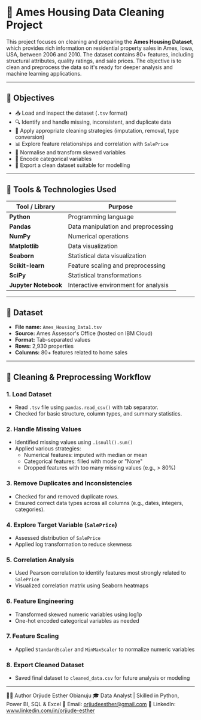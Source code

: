 # 🏡 Ames Housing Data Cleaning Project

This project focuses on cleaning and preparing the **Ames Housing Dataset**, 
which provides rich information on residential property sales in Ames, 
Iowa, USA, between 2006 and 2010. The dataset contains 80+ features, including structural attributes,
quality ratings, and sale prices. The objective is to clean and preprocess the data so it's ready for deeper analysis and machine learning applications.

---

## 🎯 Objectives

- 📥 Load and inspect the dataset (`.tsv` format)
- 🔍 Identify and handle missing, inconsistent, and duplicate data
- 🧼 Apply appropriate cleaning strategies (imputation, removal, type conversion)
- 📊 Explore feature relationships and correlation with `SalePrice`
- 🔄 Normalise and transform skewed variables
- 🧮 Encode categorical variables
- 💾 Export a clean dataset suitable for modelling

---

## 🧰 Tools & Technologies Used

| Tool / Library     | Purpose                               |
|--------------------|----------------------------------------|
| **Python**         | Programming language                   |
| **Pandas**         | Data manipulation and preprocessing    |
| **NumPy**          | Numerical operations                   |
| **Matplotlib**     | Data visualization                     |
| **Seaborn**        | Statistical data visualization         |
| **Scikit-learn**   | Feature scaling and preprocessing      |
| **SciPy**          | Statistical transformations            |
| **Jupyter Notebook** | Interactive environment for analysis |

---

## 📁 Dataset

- **File name:** `Ames_Housing_Data1.tsv`
- **Source:** Ames Assessor's Office (hosted on IBM Cloud)
- **Format:** Tab-separated values
- **Rows:** 2,930 properties
- **Columns:** 80+ features related to home sales

---

## 🔧 Cleaning & Preprocessing Workflow

### 1. **Load Dataset**
- Read `.tsv` file using `pandas.read_csv()` with tab separator.
- Checked for basic structure, column types, and summary statistics.

### 2. **Handle Missing Values**
- Identified missing values using `.isnull().sum()`
- Applied various strategies:
  - Numerical features: imputed with median or mean
  - Categorical features: filled with mode or "None"
  - Dropped features with too many missing values (e.g., > 80%)

### 3. **Remove Duplicates and Inconsistencies**
- Checked for and removed duplicate rows.
- Ensured correct data types across all columns (e.g., dates, integers, categories).

### 4. **Explore Target Variable (`SalePrice`)**
- Assessed distribution of `SalePrice`
- Applied log transformation to reduce skewness

### 5. **Correlation Analysis**
- Used Pearson correlation to identify features most strongly related to `SalePrice`
- Visualized correlation matrix using Seaborn heatmaps

### 6. **Feature Engineering**
- Transformed skewed numeric variables using log1p
- One-hot encoded categorical variables as needed

### 7. **Feature Scaling**
- Applied `StandardScaler` and `MinMaxScaler` to normalize numeric variables

### 8. **Export Cleaned Dataset**
- Saved final dataset to `cleaned_data.csv` for future analysis or modeling
---
👩‍💻 Author
Orjiude Esther Obianuju
🎓 Data Analyst | Skilled in Python, Power BI, SQL & Excel
📧 Email: orjiudeesther@gmail.com
🔗 LinkedIn: www.linkedin.com/in/orjiude-esther
